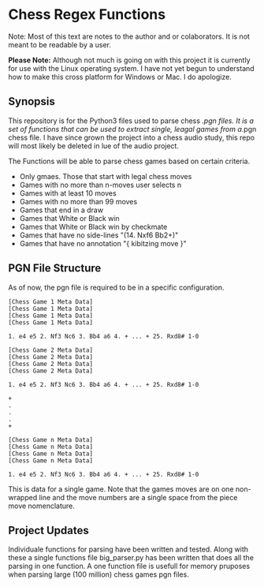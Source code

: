 # Chess Regex Functions

Note: Most of this text are notes to the author and or colaborators. It is not meant
to be readable by a user.

**Please Note:** Although not much is going on with this project it is currently for use
with the Linux operating system. I have not yet begun to understand how to make this cross
platform for Windows or Mac. I do apologize.

## Synopsis

This repository is for the Python3 files used to parse chess *.pgn files. It is a set
of functions that can be used to extract single, leagal games from a*.pgn chess file.
I have since grown the project into a chess audio study, this repo will most likely be
deleted in lue of the audio project.

The Functions will be able to parse chess games based on certain criteria.

- Only gmaes. Those that start with legal chess moves
- Games with no more than n-moves user selects n
- Games with at least 10 moves
- Games with no more than 99 moves
- Games that end in a draw
- Games that White or Black win
- Games that White or Black win by checkmate
- Games that have no side-lines "(14. Nxf6 Bb2+)"
- Games that have no annotation "{ kibitzing move }"

## PGN File Structure

As of now, the pgn file is required to be in a specific configuration.

```text
[Chess Game 1 Meta Data]
[Chess Game 1 Meta Data]
[Chess Game 1 Meta Data]
[Chess Game 1 Meta Data]

1. e4 e5 2. Nf3 Nc6 3. Bb4 a6 4. + ... + 25. Rxd8# 1-0

[Chess Game 2 Meta Data]
[Chess Game 2 Meta Data]
[Chess Game 2 Meta Data]
[Chess Game 2 Meta Data]

1. e4 e5 2. Nf3 Nc6 3. Bb4 a6 4. + ... + 25. Rxd8# 1-0

+
.
.
.
+

[Chess Game n Meta Data]
[Chess Game n Meta Data]
[Chess Game n Meta Data]
[Chess Game n Meta Data]

1. e4 e5 2. Nf3 Nc6 3. Bb4 a6 4. + ... + 25. Rxd8# 1-0
```

This is data for a single game. Note that the games moves are on one non-wrapped
line and the move numbers are a single space from the piece move nomenclature.

## Project Updates

Individuale functions for parsing have been written and tested. Along with these a
single functions file big_parser.py has been written that does all the parsing in one
function. A one function file is usefull for memory pruposes when parsing large (100 million)
chess games pgn files.
